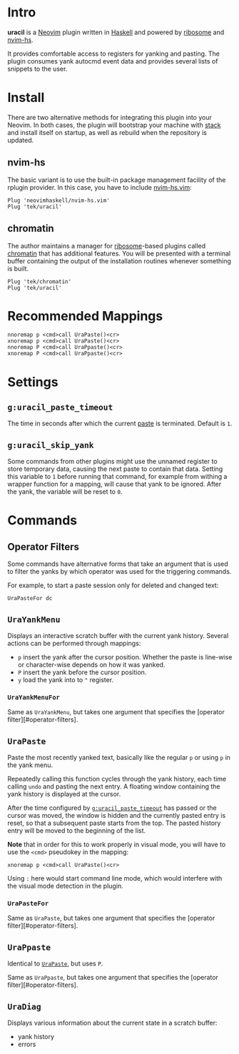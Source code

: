# Intro

**uracil** is a [Neovim] plugin written in [Haskell] and powered by [ribosome] and [nvim-hs].

It provides comfortable access to registers for yanking and pasting.
The plugin consumes yank autocmd event data and provides several lists of snippets to the user.

# Install

There are two alternative methods for integrating this plugin into your Neovim.
In both cases, the plugin will bootstrap your machine with [stack] and install itself on startup, as well as rebuild
when the repository is updated.

## nvim-hs

The basic variant is to use the built-in package management facility of the rplugin provider.
In this case, you have to include [nvim-hs.vim]:

```vim
Plug 'neovimhaskell/nvim-hs.vim'
Plug 'tek/uracil'
```

## chromatin

The author maintains a manager for [ribosome]-based plugins called [chromatin] that has additional features.
You will be presented with a terminal buffer containing the output of the installation routines whenever something is
built.

```vim
Plug 'tek/chromatin'
Plug 'tek/uracil'
```

# Recommended Mappings

```vim
nnoremap p <cmd>call UraPaste()<cr>
xnoremap p <cmd>call UraPaste()<cr>
nnoremap P <cmd>call UraPpaste()<cr>
xnoremap P <cmd>call UraPpaste()<cr>
```

# Settings

## `g:uracil_paste_timeout`

The time in seconds after which the current [paste](#urapaste) is terminated.
Default is `1`.

## `g:uracil_skip_yank`

Some commands from other plugins might use the unnamed register to store
temporary data, causing the next paste to contain that data.
Setting this variable to `1` before running that command, for example from
withing a wrapper function for a mapping, will cause that yank to be ignored.
After the yank, the variable will be reset to `0`.

# Commands

## Operator Filters

Some commands have alternative forms that take an argument that is used to
filter the yanks by which operator was used for the triggering commands.

For example, to start a paste session only for deleted and changed text:

```vim
UraPasteFor dc
```

## `UraYankMenu`

Displays an interactive scratch buffer with the current yank history.
Several actions can be performed through mappings:

* `p` insert the yank after the cursor position. Whether the paste is line-wise or character-wise depends on how it was
  yanked.
* `P` insert the yank before the cursor position.
* `y` load the yank into to `"` register.

### `UraYankMenuFor`

Same as `UraYankMenu`, but takes one argument that specifies the [operator filter][#operator-filters].

## `UraPaste`

Paste the most recently yanked text, basically like the regular `p` or using `p` in the yank menu.

Repeatedly calling this function cycles through the yank history, each time calling `undo` and pasting the next entry.
A floating window containing the yank history is displayed at the cursor.

After the time configured by [`g:uracil_paste_timeout`](#guracil-paste-timeout) has passed or the cursor was moved, the
window is hidden and the currently pasted entry is reset, so that a subsequent paste starts from the top.
The pasted history entry will be moved to the beginning of the list.

**Note** that in order for this to work properly in visual mode, you will have to use the `<cmd>` pseudokey in the
mapping:

```vim
xnoremap p <cmd>call UraPaste()<cr>
```

Using `:` here would start command line mode, which would interfere with the visual mode detection in the plugin.

### `UraPasteFor`

Same as `UraPaste`, but takes one argument that specifies the [operator filter][#operator-filters].

## `UraPpaste`

Identical to [`UraPaste`](#urapaste), but uses `P`.

Same as `UraPpaste`, but takes one argument that specifies the [operator filter][#operator-filters].

## `UraDiag`

Displays various information about the current state in a scratch buffer:

* yank history
* errors

[Neovim]: https://github.com/neovim/neovim
[Haskell]: https://www.haskell.org
[ribosome]: https://github.com/tek/ribosome
[chromatin]: https://github.com/tek/chromatin
[nvim-hs]: https://github.com/neovimhaskell/nvim-hs
[nvim-hs.vim]: https://github.com/neovimhaskell/nvim-hs.vim
[stack]: https://docs.haskellstack.org/en/stable/README
